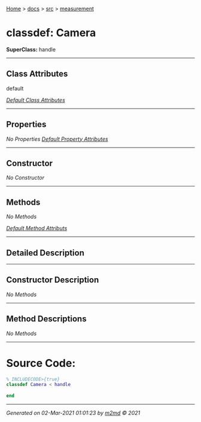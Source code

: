 [Home](../../index.md) > [docs](../../docs_index.md) > [src](../src_index.md) > [measurement](measurement_index.md)  

 
 # classdef: Camera

**SuperClass:** handle



 ***

## Class Attributes

default

[*Default Class Attributes*](https://www.mathworks.com/help/matlab/matlab_oop/class-attributes.html)

 ***

## Properties

*No Properties*
[*Default Property Attributes*](https://www.mathworks.com/help/matlab/matlab_oop/property-attributes.html)

 ***

## Constructor

*No Constructor*

 ***

## Methods

*No Methods*

[*Default Method Attributs*](https://www.mathworks.com/help/matlab/matlab_oop/method-attributes.html)

 ***

## Detailed Description



 ***

## Constructor Description

*No Methods*

 ***

## Method Descriptions

*No Methods*

 
 *** 

# Source Code:

 ```matlab 
 % INCLUDECODE>{true}
classdef Camera < handle
    
end 
 ``` 
  
 ***

*Generated on 02-Mar-2021 01:01:23 by [m2md](https://github.com/crgnam-research/m2md) © 2021*